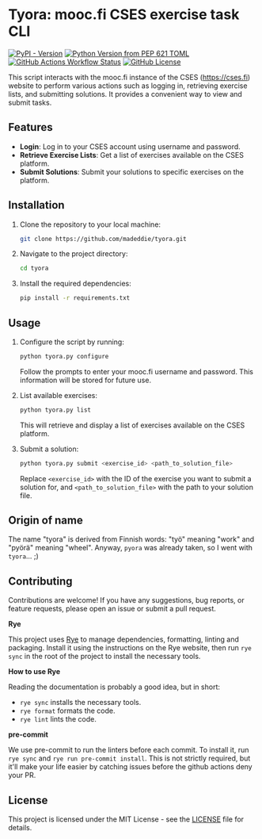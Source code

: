 # Tyora: mooc.fi CSES exercise task CLI
[![PyPI - Version](https://img.shields.io/pypi/v/tyora?pypiBaseUrl=https%3A%2F%2Ftest.pypi.org&logo=pypi&label=pypitest)](https://test.pypi.org/project/tyora/)
[![Python Version from PEP 621 TOML](https://img.shields.io/python/required-version-toml?tomlFilePath=https%3A%2F%2Fraw.githubusercontent.com%2Fmadeddie%2Ftyora%2Fmain%2Fpyproject.toml&logo=python)](https://github.com/madeddie/tyora/blob/main/pyproject.toml#L15)
[![GitHub Actions Workflow Status](https://img.shields.io/github/actions/workflow/status/madeddie/tyora/ci.yml)](https://github.com/madeddie/tyora/actions/workflows/ci.yml)
[![GitHub License](https://img.shields.io/github/license/madeddie/tyora)](https://github.com/madeddie/tyora/blob/main/LICENSE)


This script interacts with the mooc.fi instance of the CSES (https://cses.fi) website to perform various actions such as logging in, retrieving exercise lists, and submitting solutions.
It provides a convenient way to view and submit tasks.

## Features

- **Login**: Log in to your CSES account using username and password.
- **Retrieve Exercise Lists**: Get a list of exercises available on the CSES platform.
- **Submit Solutions**: Submit your solutions to specific exercises on the platform.

## Installation

1. Clone the repository to your local machine:

   ```bash
   git clone https://github.com/madeddie/tyora.git
   ```

2. Navigate to the project directory:

   ```bash
   cd tyora
   ```

3. Install the required dependencies:

   ```bash
   pip install -r requirements.txt
   ```

## Usage

1. Configure the script by running:

   ```bash
   python tyora.py configure
   ```

   Follow the prompts to enter your mooc.fi username and password. This information will be stored for future use.

2. List available exercises:

   ```bash
   python tyora.py list
   ```

   This will retrieve and display a list of exercises available on the CSES platform.

3. Submit a solution:

   ```bash
   python tyora.py submit <exercise_id> <path_to_solution_file>
   ```

   Replace `<exercise_id>` with the ID of the exercise you want to submit a solution for, and `<path_to_solution_file>` with the path to your solution file.

## Origin of name

The name "tyora" is derived from Finnish words: "työ" meaning "work" and "pyörä" meaning "wheel".
Anyway, `pyora` was already taken, so I went with `tyora`... ;)

## Contributing

Contributions are welcome! If you have any suggestions, bug reports, or feature requests, please open an issue or submit a pull request.

**Rye**

This project uses [Rye](https://rye-up.com/) to manage dependencies, formatting, linting and packaging.
Install it using the instructions on the Rye website, then run `rye sync` in the root of the project to install the necessary tools.

**How to use Rye**

Reading the documentation is probably a good idea, but in short:

- `rye sync` installs the necessary tools.
- `rye format` formats the code.
- `rye lint` lints the code.

**pre-commit**

We use pre-commit to run the linters before each commit. To install it, run `rye sync` and `rye run pre-commit install`.
This is not strictly required, but it'll make your life easier by catching issues before the github actions deny your PR.

## License

This project is licensed under the MIT License - see the [LICENSE](LICENSE) file for details.
